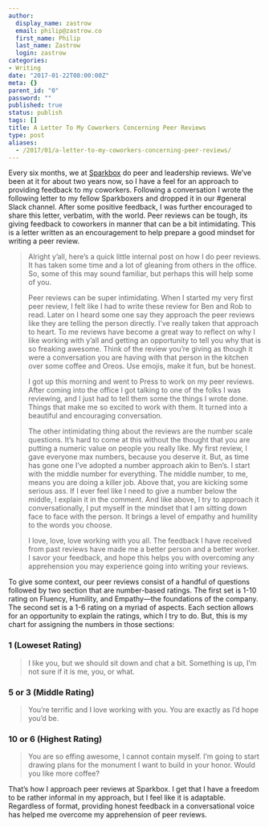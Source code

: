 ```yaml
---
author:
  display_name: zastrow
  email: philip@zastrow.co
  first_name: Philip
  last_name: Zastrow
  login: zastrow
categories:
- Writing
date: "2017-01-22T08:00:00Z"
meta: {}
parent_id: "0"
password: ""
published: true
status: publish
tags: []
title: A Letter To My Coworkers Concerning Peer Reviews
type: post
aliases:
  - /2017/01/a-letter-to-my-coworkers-concerning-peer-reviews/
---
```

<p>Every six months, we at <a href="http://seesparkbox.com">Sparkbox</a> do peer and leadership reviews. We’ve been at it for about two years now, so I have a feel for an approach to providing feedback to my coworkers. Following a conversation I wrote the following letter to my fellow Sparkboxers and dropped it in our #general Slack channel. After some positive feedback, I was further encouraged to share this letter, verbatim, with the world. Peer reviews can be tough, its giving feedback to coworkers in manner that can be a bit intimidating. This is a letter written as an encouragement to help prepare a good mindset for writing a peer review.</p>
<blockquote>
<p>Alright y’all, here’s a quick little internal post on how I do peer reviews. It has taken some time and a lot of gleaning from others in the office. So, some of this may sound familiar, but perhaps this will help some of you.</p>
<p>Peer reviews can be super intimidating. When I started my very first peer review, I felt like I had to write these review for Ben and Rob to read. Later on I heard some one say they approach the peer reviews like they are telling the person directly. I’ve really taken that approach to heart. To me reviews have become a great way to reflect on why I like working with y’all and getting an opportunity to tell you why that is so freaking awesome. Think of the review you’re giving as though it were a conversation you are having with that person in the kitchen over some coffee and Oreos. Use emojis, make it fun, but be honest.</p>
<p>I got up this morning and went to Press to work on my peer reviews. After coming into the office I got talking to one of the folks I was reviewing, and I just had to tell them some the things I wrote done. Things that make me so excited to work with them. It turned into a beautiful and encouraging conversation.</p>
<p>The other intimidating thing about the reviews are the number scale questions. It’s hard to come at this without the thought that you are putting a numeric value on people you really like. My first review, I gave everyone max numbers, because you deserve it. But, as time has gone one I’ve adopted a number approach akin to Ben’s. I start with the middle number for everything. The middle number, to me, means you are doing a killer job. Above that, you are kicking some serious ass. If I ever feel like I need to give a number below the middle, I explain it in the comment. And like above, I try to approach it conversationally, I put myself in the mindset that I am sitting down face to face with the person. It brings a level of empathy and humility to the words you choose.</p>
<p>I love, love, love working with you all. The feedback I have received from past reviews have made me a better person and a better worker. I savor your feedback, and hope this helps you with overcoming any apprehension you may experience going into writing your reviews.</p>
</blockquote>
<p>To give some context, our peer reviews consist of a handful of questions followed by two section that are number-based ratings. The first set is 1-10 rating on Fluency, Humility, and Empathy—the foundations of the company. The second set is a 1-6 rating on a myriad of aspects. Each section allows for an opportunity to explain the ratings, which I try to do. But, this is my chart for assigning the numbers in those sections:</p>
<h3 id="1-loweset-rating">1 (Loweset Rating)</h3>
<blockquote>
<p>I like you, but we should sit down and chat a bit. Something is up, I’m not sure if it is me, you, or what.</p>
</blockquote>
<h3 id="5-or-3-middle-rating">5 or 3 (Middle Rating)</h3>
<blockquote>
<p>You’re terrific and I love working with you. You are exactly as I’d hope you’d be.</p>
</blockquote>
<h3 id="10-or-6-highest-rating">10 or 6 (Highest Rating)</h3>
<blockquote>
<p>You are so effing awesome, I cannot contain myself. I’m going to start drawing plans for the monument I want to build in your honor. Would you like more coffee?</p>
</blockquote>
<p>That’s how I approach peer reviews at Sparkbox. I get that I have a freedom to be rather informal in my approach, but I feel like it is adaptable. Regardless of format, providing honest feedback in a conversational voice has helped me overcome my apprehension of peer reviews.</p>
